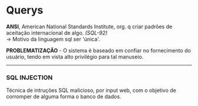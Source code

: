 # Querys
<p><b>ANSI</b>, American National Standards Institute, org.  q criar padrões de aceitação internacional de algo. <i>(SQL-92)</i><br>
-> Motivo da linguagem sql ser 'única'.</p>

<b>PROBLEMATIZAÇÃO</b> - O sistema é baseado em confiar no fornecimento do usuário, tendo em vista alto privilégio para tal manuseio.<hr>

### SQL INJECTION
<p>Técnica de intruções SQL malicioso, por input web, com o objetivo de corromper de alguma forma o banco de dados.</p>
